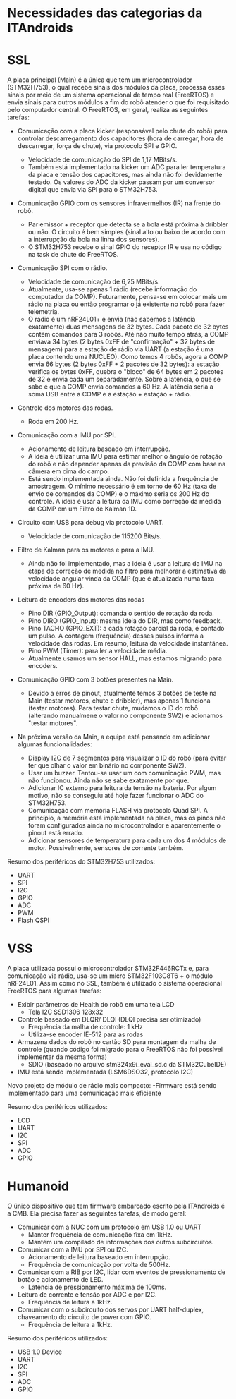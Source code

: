 # Necessidades das categorias da ITAndroids

# SSL
A placa principal (Main) é a única que tem um microcontrolador (STM32H753), o qual recebe sinais dos módulos da placa, processa esses sinais por meio de um sistema operacional de tempo real (FreeRTOS) e envia sinais para outros módulos a fim do robô atender o que foi requisitado pelo computador central. O FreeRTOS, em geral, realiza as seguintes tarefas:

- Comunicação com a placa kicker (responsável pelo chute do robô) para controlar descarregamento dos capacitores (hora de carregar, hora de descarregar, força de chute), via protocolo SPI e GPIO.
  - Velocidade de comunicação do SPI de 1,17 MBits/s.
  - Também está implementado na kicker um ADC para ler temperatura da placa e tensão dos capacitores, mas ainda não foi devidamente testado. Os valores do ADC da kicker passam por um conversor digital que envia via SPI para o STM32H753.

- Comunicação GPIO com os sensores infravermelhos (IR) na frente do robô.
  - Par emissor + receptor que detecta se a bola está próxima à dribbler ou não. O circuito é bem simples (sinal alto ou baixo de acordo com a interrupção da bola na linha dos sensores).
  - O STM32H753 recebe o sinal GPIO do receptor IR e usa no código na task de chute do FreeRTOS.

- Comunicação SPI com o rádio.
  - Velocidade de comunicação de 6,25 MBits/s.
  - Atualmente, usa-se apenas 1 rádio (recebe informação do computador da COMP). Futuramente, pensa-se em colocar mais um rádio na placa ou então programar o já existente no robô para fazer telemetria.
  - O rádio é um nRF24L01+ e envia (não sabemos a latência exatamente) duas mensagens de 32 bytes. Cada pacote de 32 bytes contém comandos para 3 robôs. Até não muito tempo atrás, a COMP enviava 34 bytes (2 bytes 0xFF de "confirmação" + 32 bytes de mensagem) para a estação de rádio via UART (a estação é uma placa contendo uma NUCLEO). Como temos 4 robôs, agora a COMP envia 66 bytes (2 bytes 0xFF + 2 pacotes de 32 bytes): a estação verifica os bytes 0xFF, quebra o "bloco" de 64 bytes em 2 pacotes de 32 e envia cada um separadamente. Sobre a latência, o que se sabe é que a COMP envia comandos a 60 Hz. A latência seria a soma USB entre a COMP e a estação + estação + rádio.

- Controle dos motores das rodas.
  - Roda em 200 Hz.

- Comunicação com a IMU por SPI.
  - Acionamento de leitura baseado em interrupção.
  - A ideia é utilizar uma IMU para estimar melhor o ângulo de rotação do robô e não depender apenas da previsão da COMP com base na câmera em cima do campo.
  - Está sendo implementada ainda. Não foi definida a frequência de amostragem. O mínimo necessário é em torno de 60 Hz (taxa de envio de comandos da COMP) e o máximo seria os 200 Hz do controle. A ideia é usar a leitura da IMU como correção da medida da COMP em um Filtro de Kalman 1D.

- Circuito com USB para debug via protocolo UART.
  - Velocidade de comunicação de 115200 Bits/s.

- Filtro de Kalman para os motores e para a IMU.
  - Ainda não foi implementado, mas a ideia é usar a leitura da IMU na etapa de correção de medida no filtro para melhorar a estimativa da velocidade angular vinda da COMP (que é atualizada numa taxa próxima de 60 Hz).
  
- Leitura de encoders dos motores das rodas
  - Pino DIR (GPIO_Output): comanda o sentido de rotação da roda.
  - Pino DIRO (GPIO_Input): mesma ideia do DIR, mas como feedback.
  - Pino TACHO (GPIO_EXT): a cada rotação parcial da roda, é contado um pulso. A contagem (frequência) desses pulsos informa a velocidade das rodas. Em resumo, leitura da velocidade instantânea.
  - Pino PWM (Timer): para ler a velocidade média.
  - Atualmente usamos um sensor HALL, mas estamos migrando para encoders.

- Comunicação GPIO com 3 botões presentes na Main.
  - Devido a erros de pinout, atualmente temos 3 botões de teste na Main (testar motores, chute e dribbler), mas apenas 1 funciona (testar motores). Para testar chute, mudamos o ID do robô (alterando manualmene o valor no componente SW2) e acionamos "testar motores".

- Na próxima versão da Main, a equipe está pensando em adicionar algumas funcionalidades:
  - Display I2C de 7 segmentos para visualizar o ID do robô (para evitar ter que olhar o valor em binário no componente SW2).
  - Usar um buzzer. Tentou-se usar um com comunicação PWM, mas não funcionou. Ainda não se sabe exatamente por que.
  - Adicionar IC externo para leitura da tensão na bateria. Por algum motivo, não se conseguiu até hoje fazer funcionar o ADC do STM32H753.
  - Comunicação com memória FLASH via protocolo Quad SPI. A princípio, a memória está implementada na placa, mas os pinos não foram configurados ainda no microcontrolador e aparentemente o pinout está errado.
  - Adicionar sensores de temperatura para cada um dos 4 módulos de motor. Possivelmente, sensores de corrente também.

Resumo dos periféricos do STM32H753 utilizados:
- UART
- SPI
- I2C
- GPIO
- ADC
- PWM
- Flash QSPI

# VSS

A placa utilizada possui o microcontrolador STM32F446RCTx e, para comunicação via rádio, usa-se um micro STM32F103C8T6 + o módulo nRF24L01. Assim como no SSL, também é utilizado o sistema operacional FreeRTOS para algumas tarefas:

- Exibir parâmetros de Health do robô em uma tela LCD
  - Tela I2C SSD1306 128x32
- Controle baseado em DLQR/ DLQI (DLQI precisa ser otimizado)
  - Frequência da malha de controle: 1 kHz
  - Utiliza-se encoder IE-512 para as rodas
- Armazena dados do robô no cartão SD para montagem da malha de controle (quando código foi migrado para o FreeRTOS não foi possível implementar da mesma forma)
  - SDIO (baseado no arquivo stm324x9i_eval_sd.c da STM32CubeIDE)
- IMU está sendo implementada (LSM6DSO32, protocolo I2C)

Novo projeto de módulo de rádio mais compacto:
-Firmware está sendo implementado para uma comunicação mais eficiente

Resumo dos periféricos utilizados:
- LCD
- UART
- I2C
- SPI
- ADC
- GPIO

# Humanoid

O único dispositivo que tem firmware embarcado escrito pela ITAndroids é a CMB. Ela precisa fazer as seguintes tarefas, de modo geral:
- Comunicar com a NUC com um protocolo em USB 1.0 ou UART
  - Manter frequência de comunicação fixa em 1kHz.
  - Mantém um compilado de informações dos outros subcircuitos.
- Comunicar com a IMU por SPI ou I2C.
  - Acionamento de leitura baseado em interrupção.
  - Frequência de comunicação por volta de 500Hz.
- Comunicar com a RIB por I2C, lidar com eventos de pressionamento de botão e acionamento de LED.
  - Latência de pressionamento máxima de 100ms.
- Leitura de corrente e tensão por ADC e por I2C.
  - Frequência de leitura a 1kHz.
- Comunicar com o subcircuito dos servos por UART half-duplex, chaveamento do circuito de power com GPIO.
  - Frequência de leitura a 1kHz.
 
Resumo dos periféricos utilizados:
- USB 1.0 Device
- UART
- I2C
- SPI
- ADC
- GPIO
